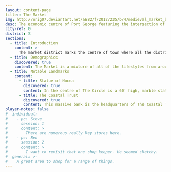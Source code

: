 ```yaml
---
layout: content-page
title:: The Market
img: http://orig07.deviantart.net/a882/f/2012/235/b/4/medieval_market_by_minnhagen-d5c4fb5.jpg
desc: The economic centre of Port George featuring the intersection of the city's main roads and numerous stalls and shops.
city-ref: 0
district: 3
sections:
  - title: Introduction
    content: >-
      The market district marks the centre of town where all the districts meet. The large main roads of the town intersect here creating a road known as *The Circle*. Within The Circle is a large [statue of the Goddess Nocea](#statue-of-nocea) and surrounding the ring there are layers of stalls and tents selling wares and goods. Beyond the tents numerous shops extend further into the market district.
  - title: Demographics
    discovered: true
    content: The Market is a mixture of all of the lifestyles from around the city. Its residents range from poor to rich and the quality of its wares reflect that. Many of its residents only stay for a short time before moving on on the next caravan or trade mission. There are some stores that are long standing institutions, while many only pop up for a short while before disappearing.
  - title: Notable Landmarks
    content:
      - title: Statue of Nocea
        discovered: true
        content: In the centre of The Circle is a 60' high, marble statue of the Goddess Nocea. Nocea is standing slightly hunched with her face in her hands as if crying. She wears a flowing dress featuring patterns of waves, the moon, stars, sea creatures, and ships.
      - title: The Coastal Trust
        discovered: true
        content: This massive bank is the headquarters of The Coastal Trust, which is a massive network of banks that serve numerous cities in Creag Mhòr. Located at the intersection of The Drain and Scholar's Row, the white marble building is the largest in all of the Market district. In a courtyard infront of the building is the Merchant's Fortune Fountain. It is tradition before confirming a large trade or business deal to throw a gold piece or two into the fountain for good luck. All the money collected is donated to [Healing Waters](../district-of-the-divine/#healing-waters).
player-notes: false
#  individual:
#    - pc: Steve
#      session: 1
#      content: >
#        There are numerous really key stores here.
#    - pc: Ben
#      session: 2
#      content: >
#        I want to revisit that one shop keeper. He seemed sketchy.
#  general: >-
#    A great area to shop for a range of things.
---
```

